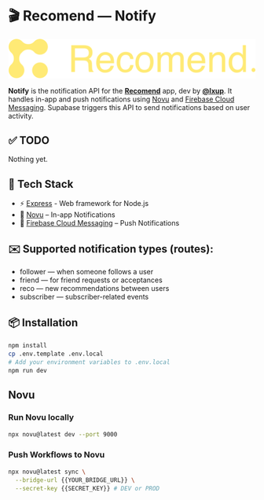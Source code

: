 # 🎬 Recomend — Notify

<p align="center">
  <img src="./assets/recomend_logo.svg" alt="Recomend logo" width="" />
</p>

**Notify** is the notification API for the **[Recomend](https://recomend.app)** app, dev by **[@lxup](https://github.com/lxup)**.
It handles in-app and push notifications using [Novu](https://novu.co/) and [Firebase Cloud Messaging](https://firebase.google.com/docs/cloud-messaging).
Supabase triggers this API to send notifications based on user activity.

## ✅ TODO

Nothing yet.

## 🚀 Tech Stack

- ⚡️ [Express](https://expressjs.com/) - Web framework for Node.js
- 🔔 [Novu](https://novu.co/) – In-app Notifications
- 📲 [Firebase Cloud Messaging](https://firebase.google.com/docs/cloud-messaging) – Push Notifications

## ✉️ Supported notification types (routes):
- follower — when someone follows a user
- friend — for friend requests or acceptances
- reco — new recommendations between users
- subscriber — subscriber-related events

## 📦 Installation

```bash
npm install
cp .env.template .env.local
# Add your environment variables to .env.local
npm run dev
```

## Novu

### Run Novu locally
```bash
npx novu@latest dev --port 9000
```

### Push Workflows to Novu
```bash
npx novu@latest sync \
  --bridge-url {{YOUR_BRIDGE_URL}} \
  --secret-key {{SECRET_KEY}} # DEV or PROD
```